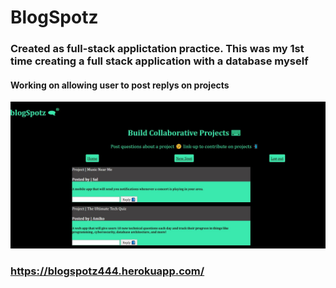 # BlogSpotz
### Created as full-stack applictation practice. This was my 1st time creating a full stack application with a database myself
#### Working on allowing user to post replys on projects

![cover photo of app dashboard](https://github.com/ZacharyKathe/BlogSpotz/blob/main/public/images/cover.JPG)

### https://blogspotz444.herokuapp.com/
